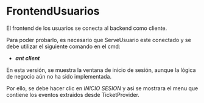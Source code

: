 # FrontendUsuarios
El frontend de los usuarios se conecta al backend como cliente.

Para poder probarlo, es necesario que ServeUsuario este conectado y se debe utilizar el siguiente comando en el cmd:
* _**ant client**_

En esta versión, se muestra la ventana de inicio de sesión, aunque la lógica de negocio aún no ha sido implementada.

Por ello, se debe hacer clic en _*INICIO SESION*_ y asi se mostrara el menu que contiene los eventos extraidos 
desde TicketProvider.